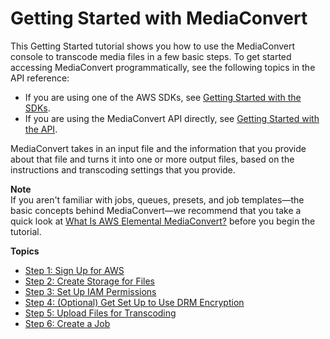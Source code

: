 # Getting Started with MediaConvert<a name="getting-started"></a>

This Getting Started tutorial shows you how to use the MediaConvert console to transcode media files in a few basic steps\. To get started accessing MediaConvert programmatically, see the following topics in the API reference:
+ If you are using one of the AWS SDKs, see [Getting Started with the SDKs](https://docs.aws.amazon.com/mediaconvert/latest/apireference/custom-endpoints.html)\.
+ If you are using the MediaConvert API directly, see [Getting Started with the API](https://docs.aws.amazon.com/mediaconvert/latest/apireference/getting-started.html)\.

MediaConvert takes in an input file and the information that you provide about that file and turns it into one or more output files, based on the instructions and transcoding settings that you provide\. 

**Note**  
If you aren't familiar with jobs, queues, presets, and job templates—the basic concepts behind MediaConvert—we recommend that you take a quick look at [What Is AWS Elemental MediaConvert?](what-is.md) before you begin the tutorial\.

**Topics**
+ [Step 1: Sign Up for AWS](gs-1-sign-up.md)
+ [Step 2: Create Storage for Files](set-up-file-locations.md)
+ [Step 3: Set Up IAM Permissions](iam-role.md)
+ [Step 4: \(Optional\) Get Set Up to Use DRM Encryption](set-up-encryption.md)
+ [Step 5: Upload Files for Transcoding](upload-input-files.md)
+ [Step 6: Create a Job](create-a-job.md)